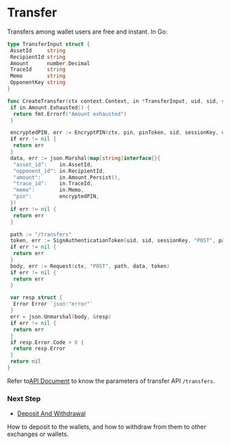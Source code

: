 # Transfer

Transfers among wallet users are free and instant. In Go:

```go
type TransferInput struct {
 AssetId     string
 RecipientId string
 Amount      number.Decimal
 TraceId     string
 Memo        string
 OpponentKey string
}

func CreateTransfer(ctx context.Context, in *TransferInput, uid, sid, sessionKey, pin, pinToken string) error {
 if in.Amount.Exhausted() {
  return fmt.Errorf("Amount exhausted")
 }

 encryptedPIN, err := EncryptPIN(ctx, pin, pinToken, sid, sessionKey, uint64(time.Now().UnixNano()))
 if err != nil {
  return err
 }
 data, err := json.Marshal(map[string]interface{}{
  "asset_id":    in.AssetId,
  "opponent_id": in.RecipientId,
  "amount":      in.Amount.Persist(),
  "trace_id":    in.TraceId,
  "memo":        in.Memo,
  "pin":         encryptedPIN,
 })
 if err != nil {
  return err
 }

 path := "/transfers"
 token, err := SignAuthenticationToken(uid, sid, sessionKey, "POST", path, string(data))
 if err != nil {
  return err
 }
 body, err := Request(ctx, "POST", path, data, token)
 if err != nil {
  return err
 }

 var resp struct {
  Error Error `json:"error"`
 }
 err = json.Unmarshal(body, &resp)
 if err != nil {
  return err
 }
 if resp.Error.Code > 0 {
  return resp.Error
 }
 return nil
}
```

Refer to[API Document](../api/transfer) to know the parameters of transfer API `/transfers`.

### Next Step

- [Deposit And Withdrawal](./deposit-withdrawal)

 How to deposit to the wallets, and how to withdraw from them to other exchanges or wallets.
